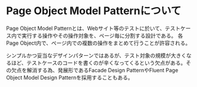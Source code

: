 # Page Object Model Patternについて

Page Object Model Patternとは、Webサイト等のテストに於いて、テストケース内で実行する操作やその操作対象を、ページ毎に分割する設計である。
各Page Object内で、ページ内での複数の操作をまとめて行うことが許容される。

シンプルかつ妥当なデザインパターンではあるが、テスト対象の規模が大きくなるほど、テストケースのコードを書くのが辛くなってくるという欠点がある。その欠点を解消する為、発展形であるFacade Design PatternやFluent Page Object Model Design Patternを採用することもある。
